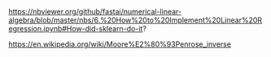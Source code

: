 https://nbviewer.org/github/fastai/numerical-linear-algebra/blob/master/nbs/6.%20How%20to%20Implement%20Linear%20Regression.ipynb#How-did-sklearn-do-it?

https://en.wikipedia.org/wiki/Moore%E2%80%93Penrose_inverse

